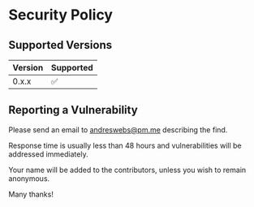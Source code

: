 # Security Policy


## Supported Versions

| Version | Supported          |
| ------- | ------------------ |
| 0.x.x   | :white_check_mark: |

## Reporting a Vulnerability

Please send an email to [andreswebs@pm.me](mailto:andreswebs@pm.me) describing the find.

Response time is usually less than 48 hours and vulnerabilities will be addressed immediately.

Your name will be added to the contributors, unless you wish to remain anonymous.

Many thanks!
